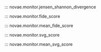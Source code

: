 ::: novae.monitor.jensen_shannon_divergence

::: novae.monitor.fide_score

::: novae.monitor.mean_fide_score

::: novae.monitor.svg_score

::: novae.monitor.mean_svg_score
